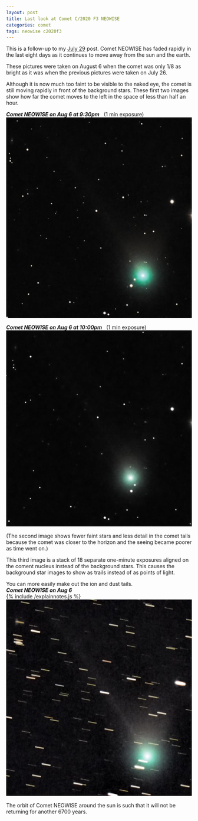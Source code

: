 ```yaml
---
layout: post
title: Last look at Comet C/2020 F3 NEOWISE
categories: comet
tags: neowise c2020f3
---
```


This is a follow-up to my [July 29](../Comet-Neowise/index.html) post.  Comet NEOWISE has faded rapidly in the last eight days as it continues to move away from the sun and the earth. 

These pictures were taken on August 6 when the comet was only 1/8 as bright as it was when the previous pictures were taken on July 26.

Although it is now much too faint to be visible to the naked eye, the comet is still moving rapidly in front of the background stars.  These first two images show how far the comet moves to the left in the space of less than half an hour.

_**Comet NEOWISE on Aug 6 at 9:30pm**_&nbsp;&nbsp; (1 min exposure)<br>
![C/2020 F3 seen using Celestron RASA 8 and ZWO ASI183MC](/images/c2020f3_2020-08-09T21_30_16_Stack_16bits_20frames_60s_bin35pc.jpg)

_**Comet NEOWISE on Aug 6 at 10:00pm**_&nbsp;&nbsp; (1 min exposure)<br>
![C/2020 F3 seen using Celestron RASA 8 and ZWO ASI183MC](/images/c2020f3_2020-08-09T22_00_44_Stack_32bits_65frames_60s_bin35pc.jpg)

(The second image shows fewer faint stars and less detail in the comet tails because the comet was closer to the horizon and the seeing became poorer as time went on.)

This third image is a stack of 18 separate one-minute exposures aligned on the coment nucleus instead of the background stars.  This causes the background star images to show as trails instead of as points of light.

You can more easily make out the ion and dust tails.  
_**Comet NEOWISE on Aug 6**_<br>
{% include /explainnotes.js %}
<img src = "/images/c2020f3_2020-08-09_DSS-18x60sec_bin35pc-develop+pse.jpg"
alt = "C/2020 F3 seen using Celestron RASA 8 and ZWO ASI183MC"
onmouseover = "this.src='/images/c2020f3_2020-08-09_dss-18x60sec_bin35pc-develop+pse_notes.jpg'"
onmouseout = "this.src='/images/c2020f3_2020-08-09_DSS-18x60sec_bin35pc-develop+pse.jpg'"
/>

The orbit of Comet NEOWISE around the sun is such that it will not be returning for another 6700 years.